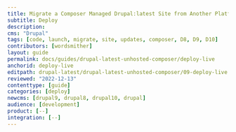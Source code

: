 ```yaml
---
title: Migrate a Composer Managed Drupal:latest Site from Another Platform
subtitle: Deploy
description: 
cms: "Drupal"
tags: [code, launch, migrate, site, updates, composer, D8, D9, D10]
contributors: [wordsmither]
layout: guide
permalink: docs/guides/drupal-latest-unhosted-composer/deploy-live
anchorid: deploy-live
editpath: drupal-latest/drupal-latest-unhosted-composer/09-deploy-live.md
reviewed: "2022-12-13"
contenttype: [guide]
categories: [deploy]
newcms: [drupal9, drupal8, drupal10, drupal]
audience: [development]
product: [--]
integration: [--]
---
```


<Partial file="drupal-latest/deploy-using-launch.md" />
